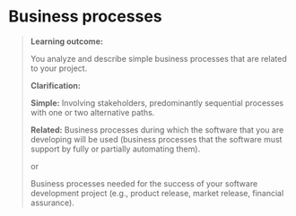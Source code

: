 # Business processes

>**Learning outcome:**
>
>You analyze and describe simple business processes that are related to your project.
>
>**Clarification:**
>
>**Simple:** Involving stakeholders, predominantly sequential processes with one or two alternative paths.
>
>**Related:** Business processes during which the software that you are developing will be used (business processes that the software must support by fully or partially automating them).
>
>or
>
>Business processes needed for the success of your software development project (e.g., product release, market release, financial assurance).